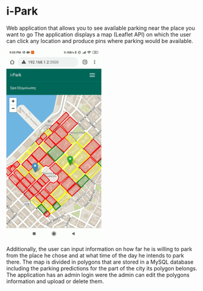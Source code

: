 # i-Park
Web application that allows you to see available parking near the place you want to go
The application displays a map (Leaflet API) on which the user can click any
location and produce pins where parking would be available.

<img src="https://github.com/StavrosLivanios/i-Park/blob/develop/gifs/ezgif.com-video-to-gif%20(1).gif" width="250" height="500"/>

Additionally, the user can input information on how far he is willing to park from the place he chose and at what time of the
day he intends to park there. The map is divided in polygons that are stored in a MySQL
database including the parking predictions for the part of the city its polygon belongs.
 The application has an admin login were the admin can edit the polygons information and
upload or delete them. 
